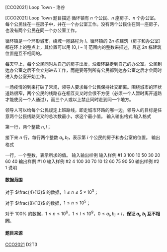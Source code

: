 



[CCO2021] Loop Town - 洛谷














[CCO2021] Loop Town
题目描述
循环镇有 $n$ 个公民、$n$ 座房子、$n$ 个办公室。每个公民住在一座房子中，并在一个办公室工作。没有两个公民住在同一座房子，也没有两个公民在同一个办公室工作。

循环镇是一个环形城市，绕城一圈路程为 $l$。循环镇的 $2n$ 栋建筑（房子和办公室）都在环上的整点上，其位置可以用 $[0, l - 1]$ 范围内的整数来描述，且这 $2n$ 栋建筑位置是互不相同的。

每天早上，每个公民同时从自己的房子出发，沿着环路走到自己的办公室。公民到达办公室之后不会立刻进去工作，而是要等到所有公民都到达办公室之后才会同时进入办公室开始工作。

一场疫情的到来打破了常规，领导人要求每个公民保持社交距离。围绕城市的环状道路很窄，两个公民的线路存在相互交叉时会很不方便（必须一个人暂时离开道路才能使另一个人通过），而三个人或以上禁止同时走到同一个地方。

领导人可以给每个公民规定上班路线，即走城市环路的哪一边。领导人的目标是任意两个公民线路交叉的总次数最小，求这个最小值。
输入输出格式
输入格式

第一行，两个整数 $n, l$；

接下来 $n$ 行，每行两个整数 $a_i, b_i$，表示第 $i$ 个公民的房子和办公室的位置。
输出格式

一行，一个整数，表示所求的值。
输入输出样例
输入样例 #1
3 100
10 50
30 20
60 40
输出样例 #1
0
输入样例 #2
4 100
30 70
10 12
60 75
90 50
输出样例 #2
1
说明
#### 数据范围
对于 $\frac{4}{13}$ 的数据，$1 \leq n \leq 5 \times 10^3$；

对于 $\frac{8}{13}$ 的数据，$1 \leq n \leq 10^5$；

对于 $100\%$ 的数据，$1 \leq n \leq 10^6$，$1 \leq l \leq 10^9$，$0 \leq a_i, b_i < l$，**保证 $a_i, b_i$ 互不相同**。
#### 题目来源
[CCO2021](https://cemc.math.uwaterloo.ca/contests/computing/2021/index.html) D2T3






